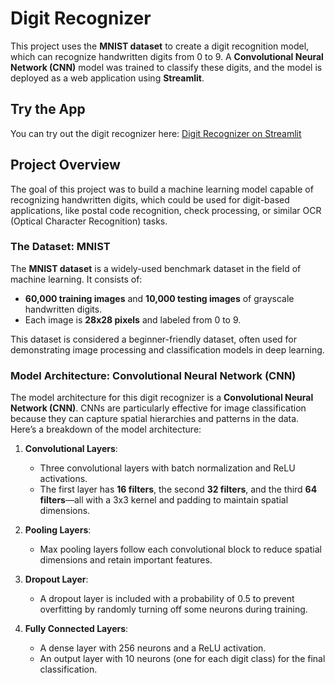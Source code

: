 # Digit Recognizer

This project uses the **MNIST dataset** to create a digit recognition model, which can recognize handwritten digits from 0 to 9. A **Convolutional Neural Network (CNN)** model was trained to classify these digits, and the model is deployed as a web application using **Streamlit**.

## Try the App

You can try out the digit recognizer here: [Digit Recognizer on Streamlit](http://digitrecognizerr.streamlit.app/)

## Project Overview

The goal of this project was to build a machine learning model capable of recognizing handwritten digits, which could be used for digit-based applications, like postal code recognition, check processing, or similar OCR (Optical Character Recognition) tasks.

### The Dataset: MNIST

The **MNIST dataset** is a widely-used benchmark dataset in the field of machine learning. It consists of:
- **60,000 training images** and **10,000 testing images** of grayscale handwritten digits.
- Each image is **28x28 pixels** and labeled from 0 to 9.

This dataset is considered a beginner-friendly dataset, often used for demonstrating image processing and classification models in deep learning.

### Model Architecture: Convolutional Neural Network (CNN)

The model architecture for this digit recognizer is a **Convolutional Neural Network (CNN)**. CNNs are particularly effective for image classification because they can capture spatial hierarchies and patterns in the data. Here’s a breakdown of the model architecture:

1. **Convolutional Layers**: 
   - Three convolutional layers with batch normalization and ReLU activations.
   - The first layer has **16 filters**, the second **32 filters**, and the third **64 filters**—all with a 3x3 kernel and padding to maintain spatial dimensions.
   
2. **Pooling Layers**: 
   - Max pooling layers follow each convolutional block to reduce spatial dimensions and retain important features.

3. **Dropout Layer**:
   - A dropout layer is included with a probability of 0.5 to prevent overfitting by randomly turning off some neurons during training.

4. **Fully Connected Layers**:
   - A dense layer with 256 neurons and a ReLU activation.
   - An output layer with 10 neurons (one for each digit class) for the final classification.
